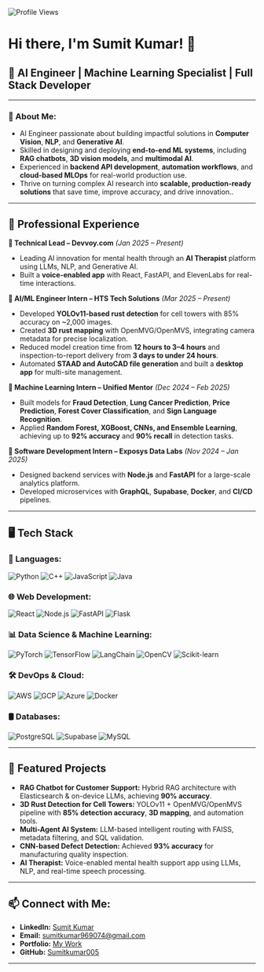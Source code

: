 <p align="left">
  <img src="https://komarev.com/ghpvc/?username=Sumitkumar005&style=flat-square" alt="Profile Views">
</p>

# Hi there, I'm Sumit Kumar! 👋

## 🎯 AI Engineer | Machine Learning Specialist | Full Stack Developer

---

### 🚀 About Me:
- AI Engineer passionate about building impactful solutions in **Computer Vision**, **NLP**, and **Generative AI**.
- Skilled in designing and deploying **end-to-end ML systems**, including **RAG chatbots**, **3D vision models**, and **multimodal AI**.
- Experienced in **backend API development**, **automation workflows**, and **cloud-based MLOps** for real-world production use.
- Thrive on turning complex AI research into **scalable, production-ready solutions** that save time, improve accuracy, and drive innovation..

---

## 💼 Professional Experience

**🔹 Technical Lead – Devvoy.com** *(Jan 2025 – Present)*  
- Leading AI innovation for mental health through an **AI Therapist** platform using LLMs, NLP, and Generative AI.  
- Built a **voice-enabled app** with React, FastAPI, and ElevenLabs for real-time interactions.

**🔹 AI/ML Engineer Intern – HTS Tech Solutions** *(Mar 2025 – Present)*  
- Developed **YOLOv11-based rust detection** for cell towers with 85% accuracy on ~2,000 images.  
- Created **3D rust mapping** with OpenMVG/OpenMVS, integrating camera metadata for precise localization.  
- Reduced model creation time from **12 hours to 3–4 hours** and inspection-to-report delivery from **3 days to under 24 hours**.  
- Automated **STAAD and AutoCAD file generation** and built a **desktop app** for multi-site management.

**🔹 Machine Learning Intern – Unified Mentor** *(Dec 2024 – Feb 2025)*  
- Built models for **Fraud Detection**, **Lung Cancer Prediction**, **Price Prediction**, **Forest Cover Classification**, and **Sign Language Recognition**.  
- Applied **Random Forest, XGBoost, CNNs, and Ensemble Learning**, achieving up to **92% accuracy** and **90% recall** in detection tasks.

**🔹 Software Development Intern – Exposys Data Labs** *(Nov 2024 – Jan 2025)*  
- Designed backend services with **Node.js** and **FastAPI** for a large-scale analytics platform.  
- Developed microservices with **GraphQL**, **Supabase**, **Docker**, and **CI/CD** pipelines.

---

## 🖥️ Tech Stack

### 🔧 Languages:
![Python](https://img.shields.io/badge/Python-3776AB?style=for-the-badge&logo=python&logoColor=white)
![C++](https://img.shields.io/badge/C++-00599C?style=for-the-badge&logo=c%2B%2B&logoColor=white)
![JavaScript](https://img.shields.io/badge/JavaScript-F7DF1E?style=for-the-badge&logo=javascript&logoColor=black)
![Java](https://img.shields.io/badge/Java-007396?style=for-the-badge&logo=java&logoColor=white)

### 🌐 Web Development:
![React](https://img.shields.io/badge/React-20232A?style=for-the-badge&logo=react&logoColor=61DAFB)
![Node.js](https://img.shields.io/badge/Node.js-339933?style=for-the-badge&logo=nodedotjs&logoColor=white)
![FastAPI](https://img.shields.io/badge/FastAPI-009688?style=for-the-badge&logo=fastapi&logoColor=white)
![Flask](https://img.shields.io/badge/Flask-000000?style=for-the-badge&logo=flask&logoColor=white)

### 📊 Data Science & Machine Learning:
![PyTorch](https://img.shields.io/badge/PyTorch-EE4C2C?style=for-the-badge&logo=pytorch&logoColor=white)
![TensorFlow](https://img.shields.io/badge/TensorFlow-FF6F00?style=for-the-badge&logo=tensorflow&logoColor=white)
![LangChain](https://img.shields.io/badge/LangChain-0A0A0A?style=for-the-badge&logo=chainlink&logoColor=white)
![OpenCV](https://img.shields.io/badge/OpenCV-27338e?style=for-the-badge&logo=opencv&logoColor=white)
![Scikit-learn](https://img.shields.io/badge/scikit--learn-F7931E?style=for-the-badge&logo=scikit-learn&logoColor=white)

### 🛠️ DevOps & Cloud:
![AWS](https://img.shields.io/badge/AWS-FF9900?style=for-the-badge&logo=amazonaws&logoColor=white)
![GCP](https://img.shields.io/badge/GCP-4285F4?style=for-the-badge&logo=googlecloud&logoColor=white)
![Azure](https://img.shields.io/badge/Azure-0078D4?style=for-the-badge&logo=microsoftazure&logoColor=white)
![Docker](https://img.shields.io/badge/Docker-2496ED?style=for-the-badge&logo=docker&logoColor=white)

### 🛢 Databases:
![PostgreSQL](https://img.shields.io/badge/PostgreSQL-336791?style=for-the-badge&logo=postgresql&logoColor=white)
![Supabase](https://img.shields.io/badge/Supabase-3FCF8E?style=for-the-badge&logo=supabase&logoColor=white)
![MySQL](https://img.shields.io/badge/MySQL-00758F?style=for-the-badge&logo=mysql&logoColor=white)

---

## 🚀 Featured Projects
- **RAG Chatbot for Customer Support:** Hybrid RAG architecture with Elasticsearch & on-device LLMs, achieving **90% accuracy**.  
- **3D Rust Detection for Cell Towers:** YOLOv11 + OpenMVG/OpenMVS pipeline with **85% detection accuracy**, **3D mapping**, and automation tools.  
- **Multi-Agent AI System:** LLM-based intelligent routing with FAISS, metadata filtering, and SQL validation.  
- **CNN-based Defect Detection:** Achieved **93% accuracy** for manufacturing quality inspection.  
- **AI Therapist:** Voice-enabled mental health support app using LLMs, NLP, and real-time speech processing.

---

## 📫 Connect with Me:
- **LinkedIn:** [Sumit Kumar](https://www.linkedin.com/in/sumit-kumar-02a145239/)
- **Email:** [sumitkumar969074@gmail.com](mailto:sumitkumar969074@gmail.com)
- **Portfolio:** [My Work](https://portfolio-website-b8ka.vercel.app/)
- **GitHub:** [Sumitkumar005](https://github.com/Sumitkumar005)

---
